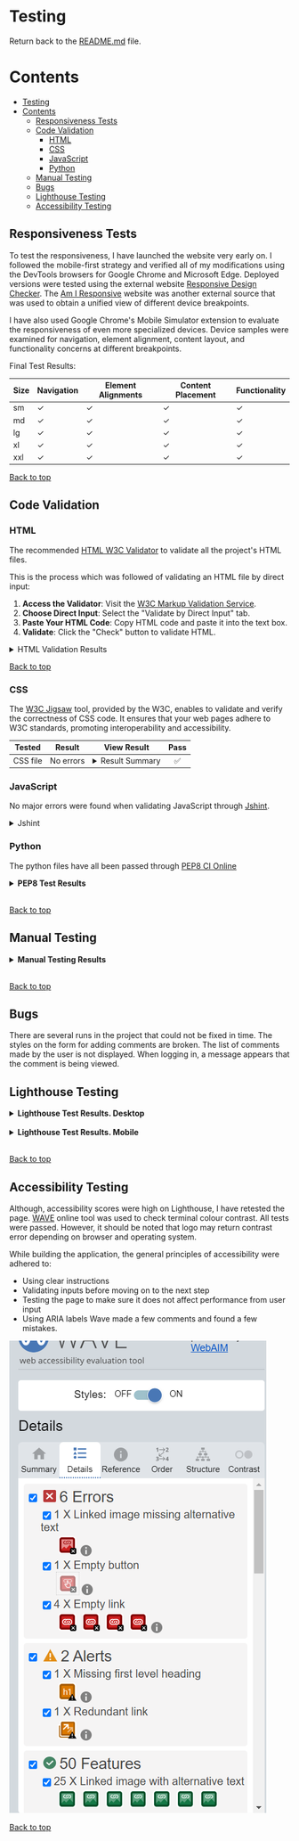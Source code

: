 # Testing

Return back to the [README.md](README.md) file.

# Contents

<!-- TOC -->

* [Testing](#testing)
* [Contents](#contents)
    * [Responsiveness Tests](#responsiveness-tests)
    * [Code Validation](#code-validation)
        * [HTML](#html)
        * [CSS](#css)
        * [JavaScript](#javascript)
        * [Python](#python)
    * [Manual Testing](#manual-testing)
    * [Bugs](#bugs)
    * [Lighthouse Testing](#lighthouse-testing)
    * [Accessibility Testing](#accessibility-testing)

<!-- TOC -->

## Responsiveness Tests

To test the responsiveness, I have launched the website very early on. I followed the mobile-first strategy and verified
all of my modifications using the DevTools browsers for Google Chrome and Microsoft Edge. Deployed versions were tested
using the external
website [Responsive Design Checker](https://responsivedesignchecker.com/ "Responsive Design Checker").
The [Am I Responsive](https://ui.dev/amiresponsive "Am I responsive") website was another external source that was used
to obtain a unified view of different device breakpoints.

I have also used Google Chrome's Mobile Simulator extension to evaluate the responsiveness of even more specialized
devices. Device samples were examined for navigation, element alignment, content layout, and functionality concerns at
different breakpoints.

Final Test Results:

| Size | Navigation | Element Alignments | Content Placement | Functionality |
|------|------------|--------------------|-------------------|---------------|
| sm   | &check;    | &check;            | &check;           | &check;       |
| md   | &check;    | &check;            | &check;           | &check;       |
| lg   | &check;    | &check;            | &check;           | &check;       |
| xl   | &check;    | &check;            | &check;           | &check;       |
| xxl  | &check;    | &check;            | &check;           | &check;       |

[Back to top](#contents)

## Code Validation

### HTML

The recommended [HTML W3C Validator](https://validator.w3.org) to validate all the project's HTML files.

This is the process which was followed of validating an HTML file by direct input:

1. **Access the Validator**: Visit the [W3C Markup Validation Service](https://validator.w3.org/).
2. **Choose Direct Input**: Select the "Validate by Direct Input" tab.
3. **Paste Your HTML Code**: Copy HTML code and paste it into the text box.
4. **Validate**: Click the "Check" button to validate HTML.

<details>

<summary>HTML Validation Results</summary>

| File Name         | Pass | Notes                                       | View Result                 |
|-------------------|------|---------------------------------------------|-----------------------------|
| main page         | yes  | No Errors                                   | ![Result](docs/test/1.png)  |
| about page        | yes  | No Errors                                   | ![Result](docs/test/2.png)  |
| contact page      | yes  | No Errors                                   | ![Result](docs/test/3.png)  |
| login page        | yes  | No Errors                                   | ![Result](docs/test/4.png)  |
| registration page | yes  | No Errors                                   | ![Result](docs/test/5.png)  |
| action page       | yes  | No Errors                                   | ![Result](docs/test/8.png)  |
| adventure page    | yes  | No Errors                                   | ![Result](docs/test/6.png)  |
| all page          | yes  | No Errors                                   | ![Result](docs/test/9.png)  |
| animation page    | yes  | No Errors                                   | ![Result](docs/test/7.png)  |
| biography page    | yes  | No Errors                                   | ![Result](docs/test/10.png) |
| comedy page       | yes  | No Errors                                   | ![Result](docs/test/11.png) |
| drama page        | yes  | No Errors                                   | ![Result](docs/test/12.png) |
| family page       | yes  | No Errors                                   | ![Result](docs/test/13.png) |
| fantasy page      | yes  | No Errors                                   | ![Result](docs/test/14.png) |
| film-noir page    | yes  | No Errors                                   | ![Result](docs/test/15.png) |
| history page      | yes  | No Errors                                   | ![Result](docs/test/16.png) |
| horror page       | yes  | No Errors                                   | ![Result](docs/test/17.png) |
| music page        | yes  | No Errors                                   | ![Result](docs/test/18.png) |
| musical page      | yes  | No Errors                                   | ![Result](docs/test/19.png) |
| mystery page      | yes  | No Errors                                   | ![Result](docs/test/20.png) |
| romance page      | yes  | No Errors                                   | ![Result](docs/test/21.png) |
| sci-fi page       | yes  | No Errors                                   | ![Result](docs/test/22.png) |
| sport page        | yes  | No Errors                                   | ![Result](docs/test/23.png) |
| thriller page     | yes  | No Errors                                   | ![Result](docs/test/24.png) |
| war page          | yes  | No Errors                                   | ![Result](docs/test/25.png) |
| western page      | yes  | No Errors                                   | ![Result](docs/test/26.png) |
| crime page        | yes  | Normal behavior. Error 404. Nothing to show | ![Result](docs/test/27.png) |

</details>


[Back to top](#contents)

### CSS

The [W3C Jigsaw](https://jigsaw.w3.org/css-validator/) tool, provided by the W3C, enables to validate and verify the
correctness of CSS code. It ensures that your web pages adhere to W3C standards, promoting interoperability and
accessibility.

| **Tested** | **Result** | **View Result**                                                                  | **Pass** |
|------------|------------|----------------------------------------------------------------------------------|:--------:|
| CSS file   | No errors  | <details><summary>Result Summary</summary>![Result](docs/test/css.png)</details> |    ✅     |

### JavaScript

No major errors were found when validating JavaScript through [Jshint](https://jshint.com/).
<details>

<summary>Jshint</summary>

![Jshint](docs/test/js.png)
</details>

### Python

The python files have all been passed through [PEP8 CI Online](https://pep8ci.herokuapp.com/)

<details><summary><b>PEP8 Test Results</b></summary>

| File Name               | Pass | View Result                     |
|-------------------------|------|---------------------------------|
| settings.py             | ✅    | ![Result](docs/test/py-1.png)   |
| urls.py (app)           | ✅    | ![Result](docs/test/py-2.png)   |
| admin.py(movie)         | ✅    | ![Result](docs/test/py.png)     |
| apps.py(movie)          | ✅    | ![Result](docs/test/py-4.png)   |
| forms.py(movie)         | ✅    | ![Result](/docs/test/py-5.png)  |
| models.py(movie)        | no   | ![Result](/docs/test/py-6.png)  |
| urls.py(movie)          | no   | ![Result](/docs/test/py-7.png)  |
| utils.py(movie)         | no   | ![Result](/docs/test/py-8.png)  |
| views.py(movie)         | no   | ![Result](/docs/test/py-9.png)  |
| movie_tags.py(movie)    | no   | ![Result](/docs/test/py-10.png) |
| import_movies.py(movie) | no   | ![Result](/docs/test/py-11.png) |
| fill_slug.py(movie)     | no   | ![Result](/docs/test/py-12.png) |
| admin.py(about)         | no   | ![Result](/docs/test/py-13.png) |
| forms.py(about)         | no   | ![Result](/docs/test/py-14.png) |
| models.py(about)        | ✅    | ![Result](/docs/test/py-15.png) |
| views.py(about)         | no   | ![Result](/docs/test/py-16.png) |
| urls.py(about)          | ✅    | ![Result](/docs/test/py-17.png) |
| admin.py(users)         | ✅    | ![Result](/docs/test/py-18.png) |
| views.py(users)         | no   | ![Result](/docs/test/py-19.png) |
| models.py(users)        | no   | ![Result](/docs/test/py-20.png) |
| forms.py(users)         | no   | ![Result](/docs/test/py-21.png) |
| urls.py(users)          | no   | ![Result](/docs/test/py-22.png) |
| apps.py(users)          | no   | ![Result](/docs/test/py-23.png) |

</details><br/>

[Back to top](#contents)

## Manual Testing

<details><summary><b>Manual Testing Results</b></summary>

| Feature/Element                                 | Expected Outcome                                                                                                                                                                                                | Test Performed                                                                  | Result                   |
|-------------------------------------------------|-----------------------------------------------------------------------------------------------------------------------------------------------------------------------------------------------------------------|---------------------------------------------------------------------------------|--------------------------|
| **Register**                                    | Form appears correct with the correct focus and hover styles on all inputs.                                                                                                                                     | Hover/focus on each field in form.                                              | Pass                     |
| **Invalid Form**                                | User is prompted to enter missing details if any are left out.                                                                                                                                                  | Leave out fields and try to submit.                                             | Pass                     |
| **Invalid Form (email)**                        | User is prompted to enter a valid email if an invalid one is entered.                                                                                                                                           | Enter invalid email and try to submit.                                          | Pass                     |
| **Success Message**                             | When the user registers, the success message appears and redirects to the login page after 2.5 seconds.                                                                                                         | Submit valid details.                                                           | Pass                     |
| **Login**                                       | Form appears correct with the correct focus and hover styles on all inputs.                                                                                                                                     | Hover/focus on each field in form.                                              | Pass                     |
| **Invalid Form**                                | User is prompted to enter missing details if any are left out.                                                                                                                                                  | Leave out fields and try to submit.                                             | Pass                     |
| **Invalid Details**                             | User is shown a message if the login details are incorrect.                                                                                                                                                     | Enter incorrect details and try to submit.                                      | Pass                     |
| **Success Message**                             | When the user logs in successfully, a success message appears and redirects to the member area after 2.5 seconds.                                                                                               | Submit valid details.                                                           | Pass. Show other message |
| **Logout**                                      | Button displays correctly, with correct hover/focus styles.                                                                                                                                                     | Hover/focus on the button.                                                      | Pass                     |
| **Logout Successful**                           | When the user logs out successfully, a success message appears and redirects to the homepage after 2.5 seconds.                                                                                                 | Press logout button.                                                            | Pass                     |
| **Messages**                                    | Correct message appears when user registers/logs in/logs out and they disappear after 2.5 seconds.                                                                                                              | Register/log in/log out.                                                        | Pass                     |
| **Correct Custom Error Pages**                  | Custom 404 page appears when page not found. Custom 403 page appears when a forbidden error appears. Custom 500 page appears when the server is not found.                                                      | Put in wrong URL to see 404. 403 and 500 not tested.                            | pass                     |
| **Home Link**                                   | The link home works correctly sending the user back home, and the styles for hover/focus are correct.                                                                                                           | Hover/focus and press the home link.                                            | Pass                     |
| **Get To The Member Area**                      | Any logged-in users can go to the member area. If a non-member tries to go to this page, they get redirected to log in page.                                                                                    | Type in member area URL as a non-member.                                        | Pass                     |
| **Correct Movie Details**                       | For each Movie, it should have name/icons (or placeholder) and correct colors (or default ones).                                                                                                                | Check each Movie section in member area. Add new Movie with no icons or colors. | Pass                     |
| **Link in Movie Detail Section**                | Correct link to Movie detail page is displayed/works and has correct hover/focus styles.                                                                                                                        | Press/hover/focus on each Movie link.                                           | Pass                     |
| **Form Styles**                                 | Form input areas and submit button have correct focus style and submit button has correct hover style.                                                                                                          | Hover/focus/press all input areas and submit button.                            | Pass                     |
| **Invalid Form**                                | Asks to add content/Movie if none provided when submit is pressed and doesn't let user enter more than 250 characters in comment content.                                                                       | Try to submit without fields present and try to add too long comment.           | Pass                     |
| **Success Message**                             | When comment is submitted, success message appears stating it is going for approval.                                                                                                                            | Submit valid comment.                                                           | Pass                     |
| **Add Comment Whilst Not On Page**              | When User somehow accidentally puts in add comment URL without being on the member page, this will mean the form is invalid and redirect the user to the member area.                                           | Put in add comment URL whilst on a different page.                              | Pass                     |
| **Comment Displayed**                           | When pending comments are made, they are displayed in the correct area with the correct "Pending Approval" label and status.                                                                                    | Check pending comments.                                                         | Pass                     |
| **Comment Approved**                            | When the comment is approved by admin, the comment is displayed in the correct Movie area with user name label and normal style.                                                                                | Check approved comments.                                                        | Pass                     |
| **Edit Button On Comments**                     | Edit button has correct style when hovered/focused.                                                                                                                                                             | Hover/focus on edit buttons (pencil icon).                                      | No button                |
| **Press Edit Button**                           | When the edit comment buttons are pressed, the page scrolls up to the edit comment form which then changes to the edit comment form. The heading and instructions change/the Movie field set to relevant Movie. | Press edit buttons (pencil icon).                                               | Pass                     |
| **Invalid Edit Information (No Comment)**       | If the user text is deleted in the edit comment and update is pressed, the user will be prompted to add text.                                                                                                   | Edit comment and delete all words in text area.                                 | Pass                     |
| **Invalid Edit Information (Too Long Comment)** | When the user writes more than 250 characters, the user will be prompted to reduce the character count.                                                                                                         | Edit the comment and write more than 250 characters in the text area.           | Pass                     |
| **Edit Successful**                             | When the user presses update, the comment is updated in the correct Movie section and a success message appears at the top stating the comment is successfully updated.                                         | Update a comment.                                                               | Pass                     |
| **Updating Comment Whilst Not On The Page**     | When the user somehow accidentally puts in the edit comment URL without being on the member page, this will mean the form is invalid and redirect the user to the member area.                                  | Put in the edit comment URL whilst on a different page.                         | Pass                     |
| **Admin Area Access**                           | Only superusers can access this area; normal users are prevented from accessing the page and redirected to log in.                                                                                              | Type in the admin URL as a non-superuser.                                       | Pass                     |
| **Change Movie Details**                        | When the Movie details are changed in the admin area, it is updated in the correct section and success message is shown when updated.                                                                           | Edit Movie details.                                                             | Pass                     |
| **Delete Movie**                                | When the delete button is pressed, a modal is shown with a warning message to ask if                                                                                                                            |                                                                                 |                          |

</details><br/>

[Back to top](#contents)

## Bugs

There are several runs in the project that could not be fixed in time.
The styles on the form for adding comments are broken.
The list of comments made by the user is not displayed.
When logging in, a message appears that the comment is being viewed.

## Lighthouse Testing

<details><summary><b>Lighthouse Test Results. Desktop</b></summary>

![Result](docs/dl-1.png)
![Result](docs/dl-2.png)
![Result](docs/dl-3.png)

</details><br/>

<details><summary><b>Lighthouse Test Results. Mobile</b></summary>

![Result](docs/ml-1.png)
![Result](docs/ml-2.png)
![Result](docs/ml-3.png)

</details><br/>

[Back to top](#contents)

## Accessibility Testing

Although, accessibility scores were high on Lighthouse, I have retested the page.
[WAVE](https://wave.webaim.org/) online tool was used to check terminal colour contrast. All tests were passed. However,
it should be noted that logo may return contrast error depending on browser and operating system.

While building the application, the general principles of accessibility were adhered to:

- Using clear instructions
- Validating inputs before moving on to the next step
- Testing the page to make sure it does not affect performance from user input
- Using ARIA labels
  Wave made a few comments and found a few mistakes.

![WAVE](docs/wave.png)

[Back to top](#contents)